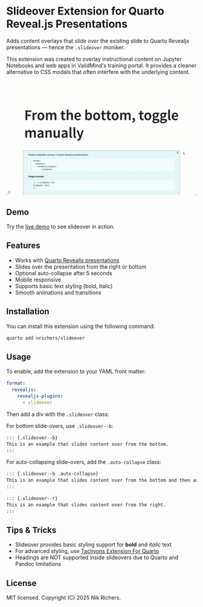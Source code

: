 # Slideover Extension for Quarto Reveal.js Presentations

Adds content overlays that _slide over_ the existing slide to Quarto Revealjs presentations — hence the `.slideover` moniker.

This extension was created to overlay instructional content on Jupyter Notebooks and web apps in ValidMind's training portal. It provides a cleaner alternative to CSS modals that often interfere with the underlying content.

![Demonstration of slide-overs auto-collapsing and being manually toggled](slideover.gif)

## Demo

Try the [live demo](https://nrichers.github.io/slideover/) to see slideover in action.

## Features

- Works with [Quarto Revealjs presentations](https://quarto.org/docs/presentations/revealjs/)
- Slides over the presentation from the right or bottom
- Optional auto-collapse after 5 seconds
- Mobile responsive
- Supports basic text styling (bold, italic)
- Smooth animations and transitions

## Installation

You can install this extension using the following command:

```bash
quarto add nrichers/slideover
```

## Usage

To enable, add the extension to your YAML front matter:

```yaml
format:
  revealjs:
    revealjs-plugins: 
      - slideover
```

Then add a div with the `.slideover` class:

For bottom slide-overs, use `.slideover--b`:

```md
::: {.slideover--b}
This is an example that slides content over from the bottom.
:::
```

For auto-collapsing slide-overs, add the `.auto-collapse` class:

```md
::: {.slideover--b .auto-collapse}
This is an example that slides content over from the bottom and then auto-collapses after five seconds.
:::
```

```md
::: {.slideover--r}
This is an example that slides content over from the right.
:::
```

## Tips & Tricks

- Slideover provides basic styling support for **bold** and _italic_ text
- For advanced styling, use [Tachyons Extension For Quarto](https://github.com/nareal/tachyons)
- Headings are NOT supported inside slideovers due to Quarto and Pandoc limitations

## License

MIT licensed. Copyright (C) 2025 Nik Richers.
